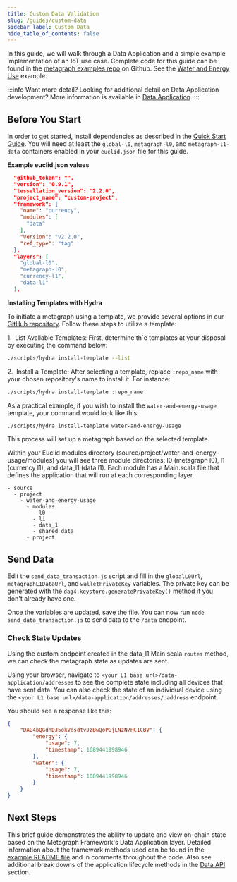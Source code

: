 ```yaml
---
title: Custom Data Validation
slug: /guides/custom-data
sidebar_label: Custom Data
hide_table_of_contents: false
---
```


<intro-end />

In this guide, we will walk through a Data Application and a simple example implementation of an IoT use case. Complete code for this guide can be found in the [metagraph examples repo](https://github.com/Constellation-Labs/metagraph-examples) on Github. See the [Water and Energy Use](https://github.com/Constellation-Labs/metagraph-examples/tree/main/examples/DataApi-Water-And-Energy-Usage) example. 

:::info Want more detail? 
Looking for additional detail on Data Application development? More information is available in [Data Application](/sdk/metagraph-framework/data/overview).
:::


## Before You Start
In order to get started, install dependencies as described in the [Quick Start Guide](/sdk/guides/quick-start). You will need at least the `global-l0`, `metagraph-l0`, and `metagraph-l1-data` containers enabled in your `euclid.json` file for this guide. 

__Example euclid.json values__
```json
  "github_token": "",
  "version": "0.9.1",
  "tessellation_version": "2.2.0",
  "project_name": "custom-project",
  "framework": {
    "name": "currency",
    "modules": [
      "data"
    ],
    "version": "v2.2.0",
    "ref_type": "tag"
  },
  "layers": [
    "global-l0",
    "metagraph-l0",
    "currency-l1",
    "data-l1"
  ],
```

__Installing Templates with Hydra__

To initiate a metagraph using a template, we provide several options in our [GitHub repository](https://github.com/Constellation-Labs/metagraph-examples). Follow these steps to utilize a template:

1.  List Available Templates: First, determine th`e templates at your disposal by executing the command below:
```bash
./scripts/hydra install-template --list
```

2.  Install a Template: After selecting a template, replace `:repo_name` with your chosen repository's name to install it. For instance:
```bash
./scripts/hydra install-template :repo_name
```
As a practical example, if you wish to install the `water-and-energy-usage` template, your command would look like this:
```bash
./scripts/hydra install-template water-and-energy-usage
```

This process will set up a metagraph based on the selected template.

Within your Euclid modules directory (source/project/water-and-energy-usage/modules) you will see three module directories: l0 (metagraph l0), l1 (currency l1), and data_l1 (data l1). Each module has a Main.scala file that defines the application that will run at each corresponding layer. 

```
- source
  - project
    - water-and-energy-usage
      - modules
        - l0
        - l1
        - data_1
        - shared_data
      - project
```

## Send Data
Edit the `send_data_transaction.js` script and fill in the `globalL0Url`, `metagraphL1DataUrl`, and `walletPrivateKey` variables. The private key can be generated with the `dag4.keystore.generatePrivateKey()` method if you don't already have one. 

Once the variables are updated, save the file. You can now run `node send_data_transaction.js` to send data to the `/data` endpoint. 

### Check State Updates
Using the custom endpoint created in the data_l1 Main.scala `routes` method, we can check the metagraph state as updates are sent. 

Using your browser, navigate to `<your L1 base url>/data-application/addresses` to see the complete state including all devices that have sent data. You can also check the state of an individual device using the `<your L1 base url>/data-application/addresses/:address` endpoint. 

You should see a response like this:
```json
{
    "DAG4bQGdnDJ5okVdsdtvJzBwQoPGjLNzN7HC1CBV": {
        "energy": {
            "usage": 7,
            "timestamp": 1689441998946
        },
        "water": {
            "usage": 7,
            "timestamp": 1689441998946
        }
    }
}
```

## Next Steps
This brief guide demonstrates the ability to update and view on-chain state based on the Metagraph Framework's Data Application layer. Detailed information about the framework methods used can be found in the [example README file](https://github.com/Constellation-Labs/metagraph-examples/blob/main/examples/DataApi-Water-And-Energy-Usage/README.md) and in comments throughout the code. Also see additional break downs of the application lifecycle methods in the [Data API](/sdk/metagraph-framework/data/overview) section. 


